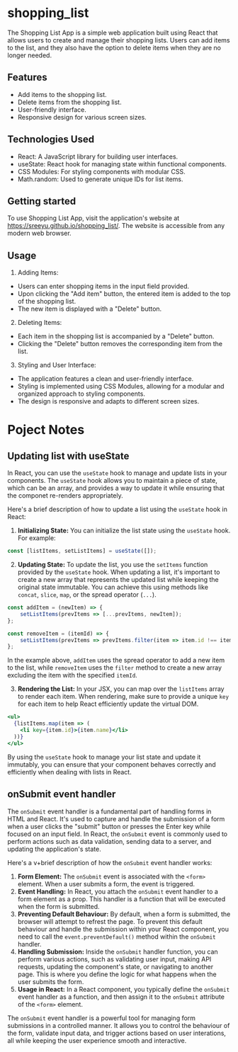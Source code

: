 # shopping_list
The Shopping List App is a simple web application built using React that allows users to create and manage their shopping lists. Users can add items to the list, and they also have the option to delete items when they are no longer needed.

## Features
- Add items to the shopping list.
- Delete items from the shopping list.
- User-friendly interface.
- Responsive design for various screen sizes.

## Technologies Used
- React: A JavaScript library for building user interfaces.
- useState: React hook for managing state within functional components.
- CSS Modules: For styling components with modular CSS.
- Math.random: Used to generate unique IDs for list items.

## Getting started
To use Shopping List App, visit the application's website at https://sreeyu.github.io/shopping_list/. The website is accessible from any modern web browser.

## Usage
1. Adding Items:

  - Users can enter shopping items in the input field provided.
  - Upon clicking the "Add item" button, the entered item is added to the top of the shopping list.
  - The new item is displayed with a "Delete" button.

2. Deleting Items:

  - Each item in the shopping list is accompanied by a "Delete" button.
  - Clicking the "Delete" button removes the corresponding item from the list.

3. Styling and User Interface:

  - The application features a clean and user-friendly interface.
  - Styling is implemented using CSS Modules, allowing for a modular and organized approach to styling components.
  - The design is responsive and adapts to different screen sizes.

# Poject Notes

## Updating list with useState
In React, you can use the `useState` hook to manage and update lists in your components. The `useState` hook allows you to maintain a piece of state, which can be an array, and provides a way to update it while ensuring that the componet re-renders appropriately.

Here's a brief description of how to update a list using the `useState` hook in React:

1. **Initializing State:**
You can initialize the list state using the `useState` hook. For example:
```jsx
const [listItems, setListItems] = useState([]);
```
2. **Updating State:** To update the list, you use the `setItems` function provided by the `useState` hook. When updating a list, it's important to create a new array that represents the updated list while keeping the original state immutable. You can achieve this using methods like `concat`, `slice`, `map`, or the spread operator (`...`).
```jsx
const addItem = (newItem) => {
    setListItems(prevItems => [...prevItems, newItem]);
};

const removeItem = (itemId) => {
    setListItems(prevItems => prevItems.filter(item => item.id !== itemId));
};
```
In the example above, `addItem` uses the spread operator to add a new item to the list, while `removeItem` uses the `filter` method to create a new array excluding the item with the specified `itemId`.

3. **Rendering the List:** In your JSX, you can map over the `listItems` array to render each item. When rendering, make sure to provide a unique `key` for each item to help React efficiently update the virtual DOM.
```jsx
<ul>
  {listItems.map(item => (
    <li key={item.id}>{item.name}</li>
  ))}
</ul>
```
By using the `useState` hook to manage your list state and update it immutably, you can ensure that your component behaves correctly and efficiently when dealing with lists in React.

## onSubmit event handler
The `onSubmit` event handler is a fundamental part of handling forms in HTML and React. It's used to capture and handle the submission of a form when a user clicks the "submit" button or presses the Enter key while focused on an input field. In React, the `onSubmit` event is commonly used to perform actions such as data validation, sending data to a server, and updating the application's state. 

Here's a v+brief description of how the `onSubmit` event handler works:

1. **Form Element:** The `onSubmit` event is associated with the `<form>` element. When a user submits a form, the event is triggered.
2. **Event Handling:** In React, you attach the `onSubmit` event handler to a form element as a prop. This handler is a function that will be executed when the form is submitted.
3. **Preventing Default Behaviour:** By default, when a form is submitted, the browser will attempt to refrest the page. To prevent this default behaviour and handle the submission within your React component, you need to call the `event.preventDefault()` method within the `onSubmit` handler.
4. **Handling Submission:** Inside the `onSubmit` handler function, you can perform various actions, such as validating user input, making API requests, updating the component's state, or navigating to another page. This is where you define the logic for what happens when the user submits the form.
5. **Usage in React:** In a React component, you typically define the `onSubmit` event handler as a function, and then assign it to the `onSubmit` attribute of the `<form>` element.

The `onSubmit` event handler is a powerful tool for managing form submissions in a controlled manner. It allows you to control the behaviour of the form, validate input data, and trigger actions based on user interations, all while keeping the user experience smooth and interactive.